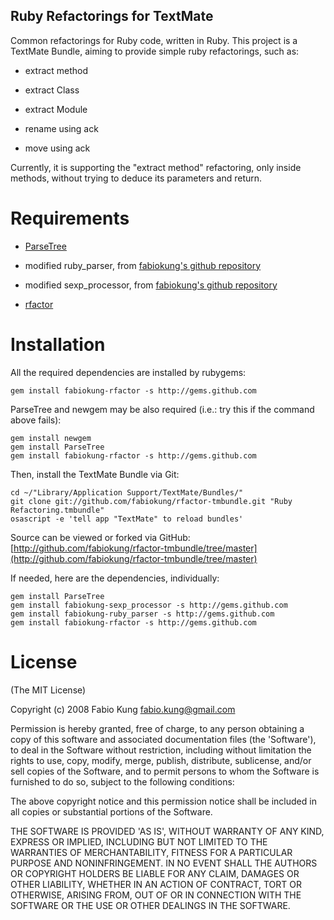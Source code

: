 Ruby Refactorings for TextMate
------------------------------

Common refactorings for Ruby code, written in Ruby. This project is a 
TextMate Bundle, aiming to provide simple ruby refactorings, such as:

*  extract method

*  extract Class

*  extract Module

*  rename using ack

*  move using ack

Currently, it is supporting the "extract method" refactoring, only inside 
methods, without trying to deduce its parameters and return.

Requirements
============

*  [ParseTree](http://parsetree.rubyforge.org)

*  modified ruby_parser, from [fabiokung's github repository](http://github.com/fabiokung/ruby_parser/tree/master)

*  modified sexp_processor, from [fabiokung's github repository](http://github.com/fabiokung/sexp_processor/tree/master)

* [rfactor](http://github.com/fabiokung/rfactor/tree/master)

Installation
============

All the required dependencies are installed by rubygems:

    gem install fabiokung-rfactor -s http://gems.github.com
    
ParseTree and newgem may be also required (i.e.: try this if the command above fails):

    gem install newgem
    gem install ParseTree
    gem install fabiokung-rfactor -s http://gems.github.com

Then, install the TextMate Bundle via Git:

    cd ~/"Library/Application Support/TextMate/Bundles/"
    git clone git://github.com/fabiokung/rfactor-tmbundle.git "Ruby Refactoring.tmbundle"
    osascript -e 'tell app "TextMate" to reload bundles'

Source can be viewed or forked via GitHub: [http://github.com/fabiokung/rfactor-tmbundle/tree/master](http://github.com/fabiokung/rfactor-tmbundle/tree/master)

If needed, here are the dependencies, individually:

    gem install ParseTree
    gem install fabiokung-sexp_processor -s http://gems.github.com
    gem install fabiokung-ruby_parser -s http://gems.github.com
    gem install fabiokung-rfactor -s http://gems.github.com

License
=======

(The MIT License)

Copyright (c) 2008 Fabio Kung [fabio.kung@gmail.com](mailto:fabio.kung@gmail.com)

Permission is hereby granted, free of charge, to any person obtaining
a copy of this software and associated documentation files (the
'Software'), to deal in the Software without restriction, including
without limitation the rights to use, copy, modify, merge, publish,
distribute, sublicense, and/or sell copies of the Software, and to
permit persons to whom the Software is furnished to do so, subject to
the following conditions:

The above copyright notice and this permission notice shall be
included in all copies or substantial portions of the Software.

THE SOFTWARE IS PROVIDED 'AS IS', WITHOUT WARRANTY OF ANY KIND,
EXPRESS OR IMPLIED, INCLUDING BUT NOT LIMITED TO THE WARRANTIES OF
MERCHANTABILITY, FITNESS FOR A PARTICULAR PURPOSE AND NONINFRINGEMENT.
IN NO EVENT SHALL THE AUTHORS OR COPYRIGHT HOLDERS BE LIABLE FOR ANY
CLAIM, DAMAGES OR OTHER LIABILITY, WHETHER IN AN ACTION OF CONTRACT,
TORT OR OTHERWISE, ARISING FROM, OUT OF OR IN CONNECTION WITH THE
SOFTWARE OR THE USE OR OTHER DEALINGS IN THE SOFTWARE.
